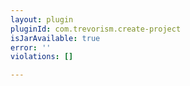 ```yaml
---
layout: plugin
pluginId: com.trevorism.create-project
isJarAvailable: true
error: ''
violations: []

---
```

